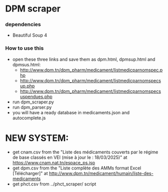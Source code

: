 # DPM scraper

### dependencies

- Beautiful Soup 4

### How to use this

- open these three links and save them as dpm.html, dpmsup.html and dpmsus.html:
  - http://www.dpm.tn/dpm_pharm/medicament/listmedicparnomspec.php
  - http://www.dpm.tn/dpm_pharm/medicament/listmedicparnomspecsup.php
  - http://www.dpm.tn/dpm_pharm/medicament/listmedicparnomspecsuspendues.php
- run dpm_scraper.py
- run dpm_parser.py
- you will have a ready database in medicaments.json and autocomplete.js

# NEW SYSTEM:

- get cnam.csv from the "Liste des médicaments couverts par le régime de base classés en VEI (mise à jour le : 18/03/2025)" at https://www.cnam.nat.tn/espace_ps.jsp
- get dpm.csv from the "Liste complète des AMMs format Excel [Télécharger]" at http://www.dpm.tn/medicament/humain/liste-des-medicaments
- get phct.csv from ../phct_scraper/ script
